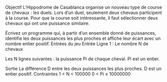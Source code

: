  Objectif
L’Hippodrome de Casablanca organise un nouveau type de course de chevaux : les duels. Lors d’un duel, seulement deux chevaux participent à la course. Pour que la course soit intéressante, il faut sélectionner deux chevaux qui ont une puissance similaire.

Écrivez un programme qui, à partir d’un ensemble donné de puissances, identifie les deux puissances les plus proches et affiche leur écart avec un nombre entier positif.
 	Entrées du jeu
Entrée
Ligne 1 : Le nombre N de chevaux

Les N lignes suivantes : la puissance Pi de chaque cheval. Pi est un entier.

Sortie
La différence D entre les deux puissances les plus proches. D est un entier positif.
Contraintes
1 < N < 100000
0 < Pi ≤ 10000000
